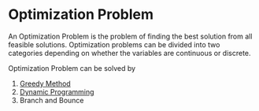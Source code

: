 # Optimization Problem 
An Optimization Problem is the problem of finding the best solution from all feasible solutions. Optimization problems can be divided into two categories depending on whether the variables are continuous or discrete. 

Optimization Problem can be solved by 
 1. [Greedy Method](https://github.com/kkv4all/algorithm-practice/blob/master/src/com/algo/optimization/greedy)
 2. [Dynamic Programming](https://github.com/kkv4all/algorithm-practice/tree/master/src/com/algo/optimization/dynamicprog)
 3. Branch and Bounce
